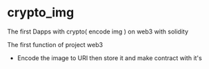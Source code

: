 # crypto_img

The first Dapps with crypto( encode img ) on web3 with solidity

The first function of project web3
+ Encode the image to URI then store it and make contract with it's
